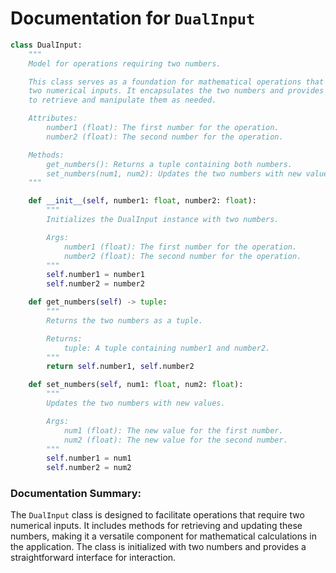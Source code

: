 # Documentation for `DualInput`

```python
class DualInput:
    """
    Model for operations requiring two numbers.

    This class serves as a foundation for mathematical operations that involve
    two numerical inputs. It encapsulates the two numbers and provides methods
    to retrieve and manipulate them as needed.

    Attributes:
        number1 (float): The first number for the operation.
        number2 (float): The second number for the operation.

    Methods:
        get_numbers(): Returns a tuple containing both numbers.
        set_numbers(num1, num2): Updates the two numbers with new values.
    """

    def __init__(self, number1: float, number2: float):
        """
        Initializes the DualInput instance with two numbers.

        Args:
            number1 (float): The first number for the operation.
            number2 (float): The second number for the operation.
        """
        self.number1 = number1
        self.number2 = number2

    def get_numbers(self) -> tuple:
        """
        Returns the two numbers as a tuple.

        Returns:
            tuple: A tuple containing number1 and number2.
        """
        return self.number1, self.number2

    def set_numbers(self, num1: float, num2: float):
        """
        Updates the two numbers with new values.

        Args:
            num1 (float): The new value for the first number.
            num2 (float): The new value for the second number.
        """
        self.number1 = num1
        self.number2 = num2
```

### Documentation Summary:
The `DualInput` class is designed to facilitate operations that require two numerical inputs. It includes methods for retrieving and updating these numbers, making it a versatile component for mathematical calculations in the application. The class is initialized with two numbers and provides a straightforward interface for interaction.